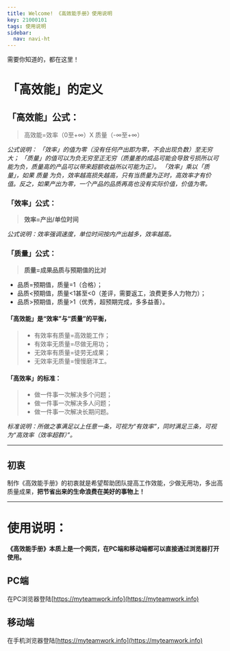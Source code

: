 ```yaml
---
title: Welcome! 《高效能手册》使用说明
key: 21000101
tags: 使用说明
sidebar:
  nav: navi-ht
---
```



需要你知道的，都在这里！

<!--more-->

# 「高效能」的定义

## 「高效能」公式：

> 高效能=效率（0至+∞）X 质量（-∞至+∞）

*公式说明：
「效率」的值为零（没有任何产出即为零，不会出现负数）至无穷大；
「质量」的值可以为负无穷至正无穷（质量差的成品可能会导致亏损所以可能为负，质量高的产品可以带来超额收益所以可能为正）。
「效率」乘以「质量」，如果 质量 为负，效率越高损失越高，只有当质量为正时，高效率才有价值。反之，如果产出为零，一个产品的品质再高也没有实际价值，价值为零。*

### 「效率」公式：

> **效率=产出/单位时间**

*公式说明：效率强调速度，单位时间按内产出越多，效率越高。*

### 「质量」公式：

> **质量=成果品质与预期值的比对**

- 品质=预期值，质量=1（合格）；
- 品质<预期值，质量<1甚至<0（差评，需要返工，浪费更多人力物力）；
- 品质>预期值，质量>1（优秀，超预期完成，多多益善）。

#### 「高效能」是“效率”与“质量”的平衡，
> - 有效率有质量=高效能工作；
> - 有效率无质量=尽做无用功；
> - 无效率有质量=徒劳无成果；
> - 无效率无质量=慢慢磨洋工。


#### 「高效率」的标准：
> - 做一件事一次解决多个问题；
> - 做一件事一次解决多人问题；
> - 做一件事一次解决长期问题。

*标准说明：所做之事满足以上任意一条，可视为“有效率”，同时满足三条，可视为“高效率（效率超群）”。*

---
## 初衷
制作《高效能手册》的初衷就是希望帮助团队提高工作效能，少做无用功，多出高质量成果，**把节省出来的生命浪费在美好的事物上！**

---

# 使用说明：

**《高效能手册》本质上是一个网页，在PC端和移动端都可以直接通过浏览器打开使用。**

## PC端

在PC浏览器登陆[https://myteamwork.info](https://myteamwork.info)

## 移动端

在手机浏览器登陆[https://myteamwork.info](https://myteamwork.info)


